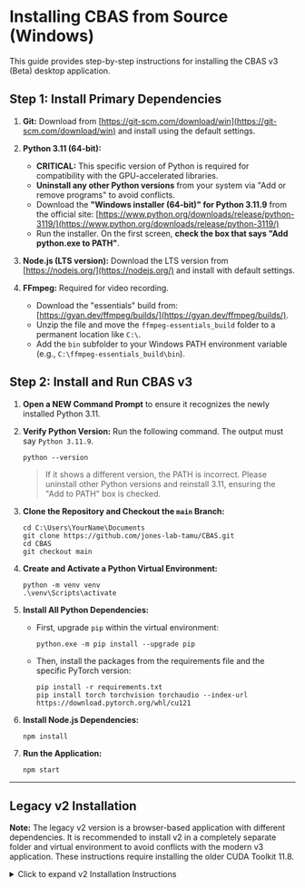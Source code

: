 # Installing CBAS from Source (Windows)

This guide provides step-by-step instructions for installing the CBAS v3 (Beta) desktop application.

## Step 1: Install Primary Dependencies

1.  **Git:** Download from [https://git-scm.com/download/win](https://git-scm.com/download/win) and install using the default settings.

2.  **Python 3.11 (64-bit):**
    *   **CRITICAL:** This specific version of Python is required for compatibility with the GPU-accelerated libraries.
    *   **Uninstall any other Python versions** from your system via "Add or remove programs" to avoid conflicts.
    *   Download the **"Windows installer (64-bit)" for Python 3.11.9** from the official site: [https://www.python.org/downloads/release/python-3119/](https://www.python.org/downloads/release/python-3119/)
    *   Run the installer. On the first screen, **check the box that says "Add python.exe to PATH"**.

3.  **Node.js (LTS version):** Download the LTS version from [https://nodejs.org/](https://nodejs.org/) and install with default settings.

4.  **FFmpeg:** Required for video recording.
    *   Download the "essentials" build from: [https://gyan.dev/ffmpeg/builds/](https://gyan.dev/ffmpeg/builds/).
    *   Unzip the file and move the `ffmpeg-essentials_build` folder to a permanent location like `C:\`.
    *   Add the `bin` subfolder to your Windows PATH environment variable (e.g., `C:\ffmpeg-essentials_build\bin`).

## Step 2: Install and Run CBAS v3

1.  **Open a NEW Command Prompt** to ensure it recognizes the newly installed Python 3.11.

2.  **Verify Python Version:** Run the following command. The output must say `Python 3.11.9`.
    ```
    python --version
    ```
    > If it shows a different version, the PATH is incorrect. Please uninstall other Python versions and reinstall 3.11, ensuring the "Add to PATH" box is checked.

3.  **Clone the Repository and Checkout the `main` Branch:**
    ```
    cd C:\Users\YourName\Documents
    git clone https://github.com/jones-lab-tamu/CBAS.git
    cd CBAS
    git checkout main
    ```

4.  **Create and Activate a Python Virtual Environment:**
    ```
    python -m venv venv
    .\venv\Scripts\activate
    ```

5.  **Install All Python Dependencies:**
    *   First, upgrade `pip` within the virtual environment:
        ```
        python.exe -m pip install --upgrade pip
        ```
    *   Then, install the packages from the requirements file and the specific PyTorch version:
        ```
        pip install -r requirements.txt
        pip install torch torchvision torchaudio --index-url https://download.pytorch.org/whl/cu121
        ```

6.  **Install Node.js Dependencies:**
    ```
    npm install
    ```

7.  **Run the Application:**
    ```
    npm start
    ```

---
## Legacy v2 Installation

**Note:** The legacy v2 version is a browser-based application with different dependencies. It is recommended to install v2 in a completely separate folder and virtual environment to avoid conflicts with the modern v3 application. These instructions require installing the older CUDA Toolkit 11.8.

<details>
<summary>Click to expand v2 Installation Instructions</summary>

1.  **Install NVIDIA CUDA Toolkit 11.8:** Download and install from [NVIDIA's archive](https://developer.nvidia.com/cuda-11-8-0-download-archive). Use the "Express" installation.
2.  **Install Visual Studio Build Tools:** Download from [here](https://visualstudio.microsoft.com/visual-cpp-build-tools/) and select the "Desktop development with C++" workload.
3.  **Clone and Checkout `v2-stable` Branch:**
    ```
    git clone https://github.com/jones-lab-tamu/CBAS.git cbas-v2
    cd cbas-v2
    git checkout v2-stable
    ```
4.  **Create and Activate a Separate Virtual Environment:**
    ```
    python -m venv venv-v2
    .\venv-v2\Scripts\activate
    ```
5.  **Install Python Dependencies for v2:**
    ```
    pip install -r requirements.txt
    pip install torch torchvision torchaudio --index-url https://download.pytorch.org/whl/cu118
    ```
6.  **Run the Application:**
    ```
    python backend/app.py
    ```

</details>